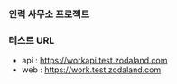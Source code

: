 ### 인력 사무소 프로젝트

### 테스트 URL

* api : https://workapi.test.zodaland.com
* web : https://work.test.zodaland.com

